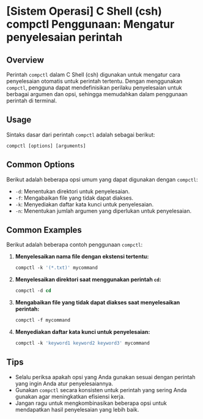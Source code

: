 # [Sistem Operasi] C Shell (csh) compctl Penggunaan: Mengatur penyelesaian perintah

## Overview
Perintah `compctl` dalam C Shell (csh) digunakan untuk mengatur cara penyelesaian otomatis untuk perintah tertentu. Dengan menggunakan `compctl`, pengguna dapat mendefinisikan perilaku penyelesaian untuk berbagai argumen dan opsi, sehingga memudahkan dalam penggunaan perintah di terminal.

## Usage
Sintaks dasar dari perintah `compctl` adalah sebagai berikut:

```
compctl [options] [arguments]
```

## Common Options
Berikut adalah beberapa opsi umum yang dapat digunakan dengan `compctl`:

- `-d`: Menentukan direktori untuk penyelesaian.
- `-f`: Mengabaikan file yang tidak dapat diakses.
- `-k`: Menyediakan daftar kata kunci untuk penyelesaian.
- `-n`: Menentukan jumlah argumen yang diperlukan untuk penyelesaian.

## Common Examples
Berikut adalah beberapa contoh penggunaan `compctl`:

1. **Menyelesaikan nama file dengan ekstensi tertentu:**
   ```csh
   compctl -k '(*.txt)' mycommand
   ```

2. **Menyelesaikan direktori saat menggunakan perintah `cd`:**
   ```csh
   compctl -d cd
   ```

3. **Mengabaikan file yang tidak dapat diakses saat menyelesaikan perintah:**
   ```csh
   compctl -f mycommand
   ```

4. **Menyediakan daftar kata kunci untuk penyelesaian:**
   ```csh
   compctl -k 'keyword1 keyword2 keyword3' mycommand
   ```

## Tips
- Selalu periksa apakah opsi yang Anda gunakan sesuai dengan perintah yang ingin Anda atur penyelesaiannya.
- Gunakan `compctl` secara konsisten untuk perintah yang sering Anda gunakan agar meningkatkan efisiensi kerja.
- Jangan ragu untuk mengkombinasikan beberapa opsi untuk mendapatkan hasil penyelesaian yang lebih baik.